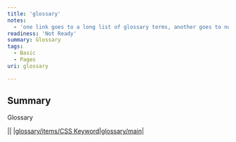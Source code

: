 ```yaml
---
title: 'glossary'
notes:
  - 'one link goes to a long list of glossary terms, another goes to nothing.'
readiness: 'Not Ready'
summary: Glossary
tags:
  - Basic
  - Pages
uri: glossary

---
```

## Summary

Glossary

||
|[glossary/items/CSS Keyword](/glossary/items/CSS_Keyword)|[glossary/main](/glossary/main)|

